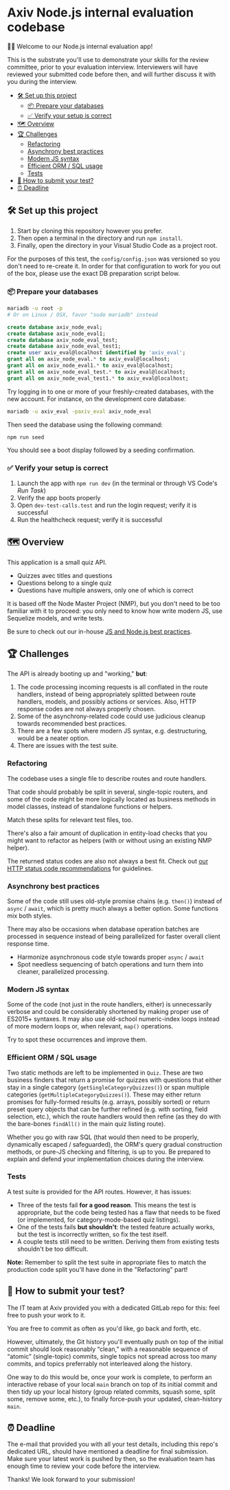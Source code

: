 # Axiv Node.js internal evaluation codebase

👋🏻 Welcome to our Node.js internal evaluation app!

This is the substrate you'll use to demonstrate your skills for the review committee, prior to your evaluation interview. Interviewers will have reviewed your submitted code before then, and will further discuss it with you during the interview.

- [🛠️ Set up this project](#️-set-up-this-project)
  - [📦 Prepare your databases](#-prepare-your-databases)
  - [✅ Verify your setup is correct](#-verify-your-setup-is-correct)
- [🗺️ Overview](#️-overview)
- [🏆 Challenges](#-challenges)
  - [Refactoring](#refactoring)
  - [Asynchrony best practices](#asynchrony-best-practices)
  - [Modern JS syntax](#modern-js-syntax)
  - [Efficient ORM / SQL usage](#efficient-orm--sql-usage)
  - [Tests](#tests)
- [📨 How to submit your test?](#-how-to-submit-your-test)
- [⏰ Deadline](#-deadline)

## 🛠️ Set up this project

1. Start by cloning this repository however you prefer.
2. Then open a terminal in the directory and run `npm install`.
3. Finally, open the directory in your Visual Studio Code as a project root.

For the purposes of this test, the `config/config.json` was versioned so you don't need to re-create it. In order for that configuration to work for you out of the box, please use the exact DB preparation script below.

### 📦 Prepare your databases

```bash
mariadb -u root -p
# Or on Linux / OSX, favor "sudo mariadb" instead
```

```sql
create database axiv_node_eval;
create database axiv_node_eval1;
create database axiv_node_eval_test;
create database axiv_node_eval_test1;
create user axiv_eval@localhost identified by 'axiv_eval';
grant all on axiv_node_eval.* to axiv_eval@localhost;
grant all on axiv_node_eval1.* to axiv_eval@localhost;
grant all on axiv_node_eval_test.* to axiv_eval@localhost;
grant all on axiv_node_eval_test1.* to axiv_eval@localhost;
```

Try logging in to one or more of your freshly-created databases, with the new account. For instance, on the development core database:

```bash
mariadb -u axiv_eval -paxiv_eval axiv_node_eval
```

Then seed the database using the following command:

```bash
npm run seed
```

You should see a boot display followed by a seeding confirmation.

### ✅ Verify your setup is correct

1. Launch the app with `npm run dev` (in the terminal or through VS Code's _Run Task_)
2. Verify the app boots properly
3. Open `dev-test-calls.test` and run the login request; verify it is successful
4. Run the healthcheck request; verify it is successful

## 🗺️ Overview

This application is a small quiz API.

- Quizzes avec titles and questions
- Questions belong to a single quiz
- Questions have multiple answers, only one of which is correct

It is based off the Node Master Project (NMP), but you don't need to be too familiar with it to proceed: you only need to know how write modern JS, use Sequelize models, and write tests.

Be sure to check out our in-house [JS and Node.js best practices](https://git.axivit.com/udf/documentation/-/tree/main/nodejs).

## 🏆 Challenges

The API is already booting up and "working," **but**:

1. The code processing incoming requests is all conflated in the route handlers, instead of being appropriately splitted between route handlers, models, and possibly actions or services. Also, HTTP response codes are not always properly chosen.
2. Some of the asynchrony-related code could use judicious cleanup towards recommended best practices.
3. There are a few spots where modern JS syntax, e.g. destructuring, would be a neater option.
4. There are issues with the test suite.

### Refactoring

The codebase uses a single file to describe routes and route handlers.

That code should probably be split in several, single-topic routers, and some of the code might be more logically located as business methods in model classes, instead of standalone functions or helpers.

Match these splits for relevant test files, too.

There's also a fair amount of duplication in entity-load checks that you might want to refactor as helpers (with or without using an existing NMP helper).

The returned status codes are also not always a best fit. Check out [our HTTP status code recommendations](https://git.axivit.com/udf/documentation/-/blob/main/nodejs/rest.md#proper-use-of-http-response-status-codes) for guidelines.

### Asynchrony best practices

Some of the code still uses old-style promise chains (e.g. `then()`) instead of `async` / `await`, which is pretty much always a better option. Some functions mix both styles.

There may also be occasions when database operation batches are processed in sequence instead of being parallelized for faster overall client response time.

- Harmonize asynchronous code style towards proper `async` / `await`
- Spot needless sequencing of batch operations and turn them into cleaner, parallelized processing.

### Modern JS syntax

Some of the code (not just in the route handlers, either) is unnecessarily verbose and could be considerably shortened by making proper use of ES2015+ syntaxes. It may also use old-school numeric-index loops instead of more modern loops or, when relevant, `map()` operations.

Try to spot these occurrences and improve them.

### Efficient ORM / SQL usage

Two static methods are left to be implemented in `Quiz`. These are two business finders that return a promise for quizzes with questions that either stay in a single category (`getSingleCategoryQuizzes()`) or span multiple categories (`getMultipleCategoryQuizzes()`). These may either return promises for fully-formed results (e.g. arrays, possibly sorted) or return preset query objects that can be further refined (e.g. with sorting, field selection, etc.), which the route handlers would then refine (as they do with the bare-bones `findAll()` in the main quiz listing route).

Whether you go with raw SQL (that would then need to be properly, dynamically escaped / safeguarded), the ORM's query gradual construction methods, or pure-JS checking and filtering, is up to you. Be prepared to explain and defend your implementation choices during the interview.

### Tests

A test suite is provided for the API routes. However, it has issues:

- Three of the tests fail **for a good reason**. This means the test is appropriate, but the code being tested has a flaw that needs to be fixed (or implemented, for category-mode-based quiz listings).
- One of the tests fails **but shouldn't**: the tested feature actually works, but the test is incorrectly written, so fix the test itself.
- A couple tests still need to be written. Deriving them from existing tests shouldn't be too difficult.

**Note:** Remember to split the test suite in appropriate files to match the production code split you'll have done in the "Refactoring" part!

## 📨 How to submit your test?

The IT team at Axiv provided you with a dedicated GitLab repo for this: feel free to push your work to it.

You are free to commit as often as you'd like, go back and forth, etc.

However, ultimately, the Git history you'll eventually push on top of the initial commit should look reasonably “clean,” with a reasonable sequence of “atomic” (single-topic) commits, single topics not spread across too many commits, and topics preferrably not interleaved along the history.

One way to do this would be, once your work is complete, to perform an interactive rebase of your local `main` branch on top of its initial commit and then tidy up your local history (group related commits, squash some, split some, remove some, etc.), to finally force-push your updated, clean-history `main`.

## ⏰ Deadline

The e-mail that provided you with all your test details, including this repo's dedicated URL, should have mentioned a deadline for final submission. Make sure your latest work is pushed by then, so the evaluation team has enough time to review your code before the interview.

Thanks! We look forward to your submission!
